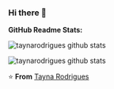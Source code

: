 ### Hi there 👋

<!--
**taynarodrigues/taynarodrigues** is a ✨ _special_ ✨ repository because its `README.md` (this file) appears on your GitHub profile.

Here are some ideas to get you started:

- 🔭 I’m currently working on ...
- 🌱 I’m currently learning ...
- 👯 I’m looking to collaborate on ...
- 🤔 I’m looking for help with ...
- 💬 Ask me about ...
- 📫 How to reach me: ...
- 😄 Pronouns: ...
- ⚡ Fun fact: ...
-->
**GitHub Readme Stats:**  

![taynarodrigues github stats](https://github-readme-stats.vercel.app/api?username=taynarodrigues&show_icons=true&theme=default)

![taynarodrigues github stats](https://github-readme-stats.vercel.app/api/top-langs/?username=taynarodrigues&layout=compact)

:star: **From** [Tayna Rodrigues](https://github.com/taynarodrigues)
